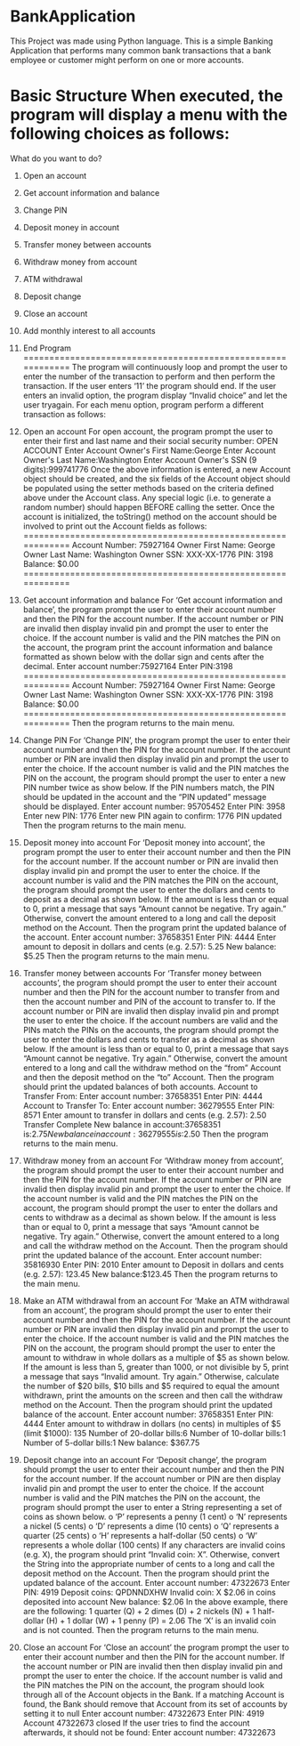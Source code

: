 # BankApplication
This Project was made using Python language. This is a simple Banking Application that performs many common bank transactions that a bank employee or customer might perform on one or more accounts.

Basic Structure
When executed, the program will display a menu with the following choices as follows:
============================================================
What do you want to do?
1. Open an account
2. Get account information and balance
3. Change PIN
4. Deposit money in account
5. Transfer money between accounts
6. Withdraw money from account
7. ATM withdrawal
8. Deposit change
9. Close an account
10. Add monthly interest to all accounts
11. End Program
============================================================
The program will continuously loop and prompt the user to enter the number of the transaction to perform and then perform the transaction. If the user enters ‘11’ the program should end. If the user enters an invalid option, the program display “Invalid choice” and let the user tryagain.
For each menu option, program perform a different transaction as follows:

1. Open an account
For open account, the program prompt the user to enter their first and last name and their social security number:
OPEN ACCOUNT
Enter Account Owner's First Name:George
Enter Account Owner's Last Name:Washington
Enter Account Owner's SSN (9 digits):999741776
Once the above information is entered, a new Account object should be created, and the six fields of the Account object should be populated using the setter methods based on the criteria defined above under the Account class. Any special logic (i.e. to generate a random number) should happen BEFORE calling the setter. Once the account is initialized, the toString() method on the account should be involved to print out the Account fields as follows:
============================================================
Account Number: 75927164
Owner First Name: George
Owner Last Name: Washington
Owner SSN: XXX-XX-1776
PIN: 3198
Balance: $0.00
============================================================
2. Get account information and balance
For ‘Get account information and balance’, the program prompt the user to enter their account number and then the PIN for the account number. If the account number or PIN are invalid then display invalid pin and prompt the user to enter the choice. If the account number is valid and the PIN matches the PIN on the account, the program print the account information and balance formatted as shown below with the dollar sign and cents after the decimal.
Enter account number:75927164
Enter PIN:3198
============================================================
Account Number: 75927164
Owner First Name: George
Owner Last Name: Washington
Owner SSN: XXX-XX-1776
PIN: 3198
Balance: $0.00
============================================================
Then the program returns to the main menu.
3. Change PIN
For ‘Change PIN’, the program prompt the user to enter their account number and then the PIN for the account number. If the account number or PIN are invalid then display invalid pin and prompt the user to enter the choice. If the account number is valid and the PIN matches the PIN on the account, the program should prompt the user to enter a new PIN number twice as show below. If the PIN numbers match, the PIN should be updated in the account and the “PIN updated” message should be displayed.
Enter account number: 95705452
Enter PIN: 3958
Enter new PIN: 1776
Enter new PIN again to confirm: 1776
PIN updated
Then the program returns to the main menu.
4. Deposit money into account
For ‘Deposit money into account’, the program prompt the user to enter their account number and then the PIN for the account number. If the account number or PIN are invalid then display invalid pin and prompt the user to enter the choice. If the account number is valid and the PIN matches the PIN on the account, the program should prompt the user to enter the dollars and cents to deposit as a decimal as shown below. If the amount is less than or equal to 0, print a message that says “Amount cannot be negative. Try again.” Otherwise, convert the amount entered to a long and call the deposit method on the Account. Then the program print the   updated balance of the account.
Enter account number: 37658351
Enter PIN: 4444
Enter amount to deposit in dollars and cents (e.g. 2.57): 5.25
New balance: $5.25
Then the program returns to the main menu.
5. Transfer money between accounts
For ‘Transfer money between accounts’, the program should prompt the user to enter their account number and then the PIN for the account number to transfer from and then the account number and PIN of the account to transfer to. If the account number or PIN are invalid then display invalid pin and prompt the user to enter the choice. If the account numbers are valid and the PINs match the PINs on the accounts, the program should prompt the user to enter the dollars and cents to transfer as a decimal as shown below. If the amount is less than or equal to 0, print a message that says “Amount cannot be negative. Try again.” Otherwise, convert the amount entered to a long and call the withdraw method on the “from” Account and then the deposit method on the “to” Account. Then the program should print the updated balances of both accounts.
Account to Transfer From:
Enter account number: 37658351
Enter PIN: 4444
Account to Transfer To:
Enter account number: 36279555
Enter PIN: 8571
Enter amount to transfer in dollars and cents (e.g. 2.57): 2.50
Transfer Complete
New balance in account:37658351 is:$2.75
New balance in account:36279555 is:$2.50
Then the program returns to the main menu.
6. Withdraw money from an account
For ‘Withdraw money from account’, the program should prompt the user to enter their account number and then the PIN for the account number. If the account number or PIN are invalid then display invalid pin and prompt the user to enter the choice. If the account number is valid and the PIN matches the PIN on the account, the program should prompt the user to enter the dollars and cents to withdraw as a decimal as shown below. If the amount is less than or equal to 0, print a message that says “Amount cannot be negative. Try again.” Otherwise, convert the amount entered to a long and call the withdraw method on the Account. Then the program should print the updated balance of the account.
Enter account number: 35816930
Enter PIN: 2010
Enter amount to Deposit in dollars and cents (e.g. 2.57): 123.45
New balance:$123.45
Then the program returns to the main menu.
7. Make an ATM withdrawal from an account
For ‘Make an ATM withdrawal from an account’, the program should prompt the user to enter their account number and then the PIN for the account number. If the account number or PIN are invalid then display invalid pin and prompt the user to enter the choice. If the account number is valid and the PIN matches the PIN on the account, the program should prompt the user to enter the amount to withdraw in whole dollars as a multiple of $5 as shown below. If the amount is less than 5, greater than 1000, or not divisible by 5, print a message that says “Invalid amount. Try again.” Otherwise, calculate the number of $20 bills, $10 bills and $5 required to equal the amount withdrawn, print the amounts on the screen and then call the withdraw method on the
Account.
Then the program should print the updated balance of the account.
Enter account number: 37658351
Enter PIN: 4444
Enter amount to withdraw in dollars (no cents) in multiples of $5 (limit $1000): 135
Number of 20-dollar bills:6
Number of 10-dollar bills:1
Number of 5-dollar bills:1
New balance: $367.75
8. Deposit change into an account
For ‘Deposit change’, the program should prompt the user to enter their account number and then the PIN for the account number. If the account number or PIN are then display invalid pin and prompt the user to enter the choice. If the account number is valid and the PIN matches the PIN on the account, the program should prompt the user to enter a String representing a set of coins as shown below.
o ‘P’ represents a penny (1 cent)
o ‘N’ represents a nickel (5 cents)
o ‘D’ represents a dime (10 cents)
o ‘Q’ represents a quarter (25 cents)
o ‘H’ represents a half-dollar (50 cents)
o ‘W’ represents a whole dollar (100 cents)
If any characters are invalid coins (e.g. X), the program should print “Invalid coin: X”. Otherwise, convert the String into the appropriate number of cents to a long and call the deposit method on the Account. Then the program should print the updated balance of the account.
Enter account number: 47322673
Enter PIN: 4919
Deposit coins: QPDNNDXHW
Invalid coin: X
$2.06 in coins deposited into account
New balance: $2.06
In the above example, there are the following:
1 quarter (Q) + 2 dimes (D) + 2 nickels (N) + 1 half-dollar (H) + 1 dollar (W) + 1 penny (P)
= 2.06
The ‘X’ is an invalid coin and is not counted.
Then the program returns to the main menu.
9. Close an account
For ‘Close an account’ the program prompt the user to enter their account number and then the PIN for the account number. If the account number or PIN are invalid then then display invalid pin and prompt the user to enter the choice. If the account number is valid and the PIN matches the PIN on the account, the program should look through all of the Account objects in the Bank. If a matching Account is found, the Bank should remove that Account from its set of accounts by setting it to null
Enter account number: 47322673
Enter PIN: 4919
Account 47322673 closed
If the user tries to find the account afterwards, it should not be found:
Enter account number: 47322673
